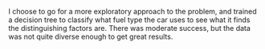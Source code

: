 I choose to go for a more exploratory approach to the problem, and trained a decision tree to classify what fuel type the car uses to see what it finds the distinguishing factors are. There was moderate success, but the data was not quite diverse enough to get great results.
